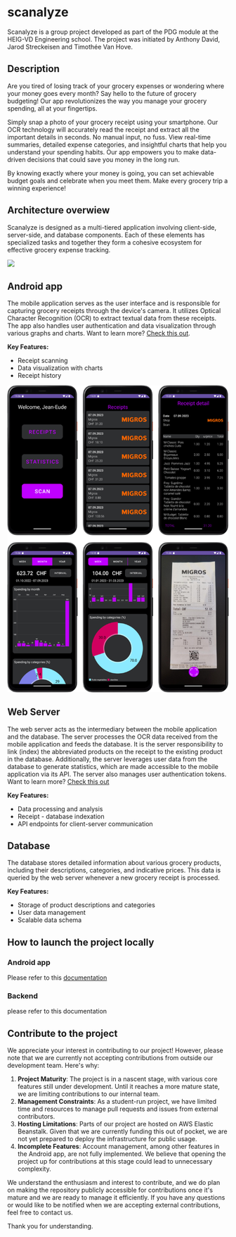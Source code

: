 # scanalyze

Scanalyze is a group project developed as part of the PDG module at the HEIG-VD Engineering school. The project was initiated by Anthony David, Jarod Streckeisen and Timothée Van Hove.

## Description

Are you tired of losing track of your grocery expenses or wondering where your money goes every month? Say hello to the future of grocery budgeting! Our app revolutionizes the way you manage your grocery spending, all at your fingertips.

Simply snap a photo of your grocery receipt using your smartphone. Our OCR technology will accurately read the receipt and extract all the important details in seconds. No manual input, no fuss. View real-time summaries, detailed expense categories, and insightful charts that help you understand your spending habits. Our app empowers you to make data-driven decisions that could save you money in the long run. 

By knowing exactly where your money is going, you can set achievable budget goals and celebrate when you meet them. Make every grocery trip a winning experience!



## Architecture overwiew

Scanalyze is designed as a multi-tiered application involving client-side, server-side, and database components. Each of these elements has specialized tasks and together they form a cohesive ecosystem for effective grocery expense tracking. 

![](C:\Users\timot\Documents\HEIG\PDG\scanalyze\docs\figures\architecture_v2.png)



## Android app

The mobile application serves as the user interface and is responsible for capturing grocery receipts through the device's camera. It utilizes Optical Character Recognition (OCR) to extract textual data from these receipts. The app also handles user authentication and data visualization through various graphs and charts. Want to learn more? [Check this out](android_app/README.md).

**Key Features:**

- Receipt scanning
- Data visualization with charts
- Receipt history

![](docs/figures/mobile_app_pages.png)



## Web Server

The web server acts as the intermediary between the mobile application and the database. The server processes the OCR data received from the mobile application and feeds the database. It is the server responsibility to link (index) the abbreviated products on the receipt to the existing product in the database. Additionally, the server leverages user data from the database to  generate statistics, which are made accessible to the mobile application via its API. The server also manages user authentication tokens. Want to learn more? [Check this out](backend/README.md)

**Key Features:**

- Data processing and analysis
- Receipt - database indexation
- API endpoints for client-server communication



## Database

The database stores detailed information about various grocery products, including their descriptions, categories, and indicative prices. This data is queried by the web server whenever a new grocery receipt is processed.

**Key Features:**

- Storage of product descriptions and categories
- User data management
- Scalable data schema

## How to launch the project locally

### Android app

Please refer to this [documentation](android_app/DEPLOY.md)

### Backend

please refer to this documentation

## Contribute to the project

We appreciate your interest in contributing to our project! However, please note that we are currently not accepting contributions from outside our development team. Here's why:

1. **Project Maturity**: The project is in a nascent stage, with various core features still under development. Until it reaches a more mature state, we are limiting contributions to our internal team.
2. **Management Constraints**: As a student-run project, we have limited time and resources to manage pull requests and issues from external contributors.
3. **Hosting Limitations**: Parts of our project are hosted on AWS Elastic Beanstalk. Given that we are currently funding this out of pocket, we are not yet prepared to deploy the infrastructure for public usage.
4. **Incomplete Features**: Account management, among other features in the Android app, are not fully implemented. We believe that opening the project up for contributions at this stage could lead to unnecessary complexity.

We understand the enthusiasm and interest to contribute, and we do plan on making the repository publicly accessible for contributions once it's mature and we are ready to manage it efficiently. If you have any questions or would like to be notified when we are accepting external contributions, feel free to contact us.

Thank you for understanding.